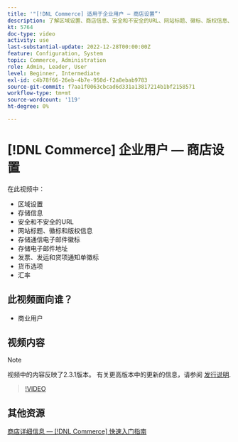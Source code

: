 ```yaml
---
title: '"[!DNL Commerce] 适用于企业用户 — 商店设置”'
description: 了解区域设置、商店信息、安全和不安全的URL、网站标题、徽标、版权信息、通信电子邮件徽标、商店电子邮件地址、货币选项和汇率。
kt: 5764
doc-type: video
activity: use
last-substantial-update: 2022-12-28T00:00:00Z
feature: Configuration, System
topic: Commerce, Administration
role: Admin, Leader, User
level: Beginner, Intermediate
exl-id: c4b78f66-26eb-4b7e-950d-f2a8ebab9783
source-git-commit: f7aa1f0063cbcad6d331a13817214b1bf2158571
workflow-type: tm+mt
source-wordcount: '119'
ht-degree: 0%

---
```


# [!DNL Commerce] 企业用户 — 商店设置

在此视频中：

- 区域设置
- 存储信息
- 安全和不安全的URL
- 网站标题、徽标和版权信息
- 存储通信电子邮件徽标
- 存储电子邮件地址
- 发票、发运和贷项通知单徽标
- 货币选项
- 汇率

## 此视频面向谁？

- 商业用户

## 视频内容

>[!NOTE]
>
>视频中的内容反映了2.3.1版本。 有关更高版本中的更新的信息，请参阅 [发行说明](https://experienceleague.adobe.com/docs/commerce-operations/release/notes/overview.html).

>[!VIDEO](https://video.tv.adobe.com/v/35949?quality=12&learn=on)

## 其他资源

[商店详细信息 —  [!DNL Commerce] 快速入门指南](https://experienceleague.adobe.com/docs/commerce-admin/start/setup/store-details.html)
